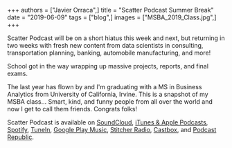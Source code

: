 +++
authors = ["Javier Orraca",]
title = "Scatter Podcast Summer Break"
date = "2019-06-09"
tags = ["blog",]
images = ["MSBA_2019_Class.jpg",]
+++

Scatter Podcast will be on a short hiatus this week and next, but returning in two weeks with fresh new content from data scientists in consulting, transportation planning, banking, automobile manufacturing, and more!
<!--more-->
School got in the way wrapping up massive projects, reports, and final exams.

The last year has flown by and I'm graduating with a MS in Business Analytics from University of California, Irvine. This is a snapshot of my MSBA class... Smart, kind, and funny people from all over the world and now I get to call them friends. Congrats folks!

Scatter Podcast is available on [SoundCloud](https://soundcloud.com/scatterpodcast), [iTunes & Apple Podcasts](https://podcasts.apple.com/us/podcast/scatter-podcast/id1458544194), [Spotify](https://open.spotify.com/show/64UpJwByrdsrLSYObuEeHx?si=n_UlBzrYQv6ptBjeXfSOsw), [TuneIn](https://tunein.com/podcasts/Business--Economics-Podcasts/Scatter-Podcast-p1216105/), [Google Play Music](https://playmusic.app.goo.gl/?ibi=com.google.PlayMusic&isi=691797987&ius=googleplaymusic&apn=com.google.android.music&link=https://play.google.com/music/m/Iqayzaqkmvhu5op3yehzbj5bus4?t%3DScatter_Podcast%26pcampaignid%3DMKT-na-all-co-pr-mu-pod-16), [Stitcher Radio](https://www.stitcher.com/podcast/scatter-podcast/httpssoundcloudcomscatterpodcast), [Castbox](https://castbox.fm/channel/id2083174), and [Podcast Republic](https://www.podcastrepublic.net/podcast/1458544194).